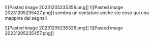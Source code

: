 ![[Pasted image 20231205235358.png]]
![[Pasted image 20231205235427.png]]
sembra un contatore anche sto coso
qui una mappina dei segnali

![[Pasted image 20231205235326.png]]
![[Pasted image 20231205235457.png]]
